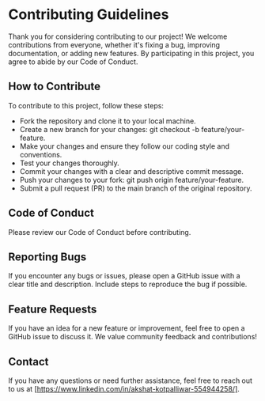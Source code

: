 # Contributing Guidelines

Thank you for considering contributing to our project! We welcome contributions from everyone, whether it's fixing a bug, improving documentation, or adding new features. By participating in this project, you agree to abide by our Code of Conduct.

## How to Contribute

To contribute to this project, follow these steps:

- Fork the repository and clone it to your local machine.
- Create a new branch for your changes: git checkout -b feature/your-feature.
- Make your changes and ensure they follow our coding style and conventions.
- Test your changes thoroughly.
- Commit your changes with a clear and descriptive commit message.
- Push your changes to your fork: git push origin feature/your-feature.
- Submit a pull request (PR) to the main branch of the original repository.

## Code of Conduct

Please review our Code of Conduct before contributing.

## Reporting Bugs

If you encounter any bugs or issues, please open a GitHub issue with a clear title and description. Include steps to reproduce the bug if possible.

## Feature Requests

If you have an idea for a new feature or improvement, feel free to open a GitHub issue to discuss it. We value community feedback and contributions!

## Contact
If you have any questions or need further assistance, feel free to reach out to us at [https://www.linkedin.com/in/akshat-kotpalliwar-554944258/].
